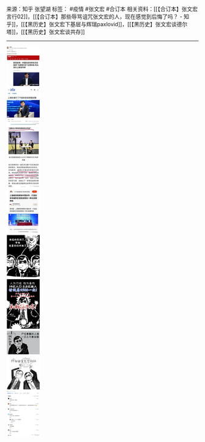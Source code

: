 来源：知乎 张望湖
标签： #疫情 #张文宏 #合订本 
相关资料：[[【合订本】张文宏言行02]]，[[【合订本】那些辱骂诅咒张文宏的人，现在感觉到后悔了吗？ - 知乎]]，[[【黑历史】张文宏下基层与辉瑞paxlovid]]，[[【黑历史】张文宏谈德尔塔]]，[[【黑历史】张文宏谈共存]]
***
[![1673259850428.jpeg](https://raw.githubusercontent.com/bluntvoice/mypic/main/1673259850428.jpeg)](https://raw.githubusercontent.com/bluntvoice/mypic/main/1673259850428.jpeg)